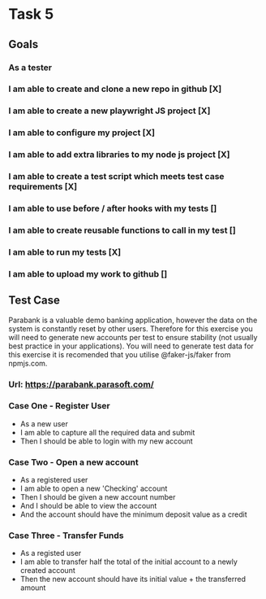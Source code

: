 # Task 5 

## Goals

### As a tester
### I am able to create and clone a new repo in github [X]
### I am able to create a new playwright JS project [X]
### I am able to configure my project [X]
### I am able to add extra libraries to my node js project [X]
### I am able to create a test script which meets test case requirements [X]
### I am able to use before / after hooks with my tests []
### I am able to create reusable functions to call in my test []
### I am able to run my tests [X]
### I am able to upload my work to github []

## Test Case

Parabank is a valuable demo banking application, however the data on the system is constantly reset by other users.
Therefore for this exercise you will need to generate new accounts per test to ensure stability (not usually best practice in your applications).
You will need to generate test data for this exercise it is recomended that you utilise @faker-js/faker from npmjs.com.

### Url: https://parabank.parasoft.com/

### Case One - Register User

* As a new user
* I am able to capture all the required data and submit
* Then I should be able to login with my new account

### Case Two - Open a new account

* As a registered user
* I am able to open a new 'Checking' account
* Then I should be given a new account number
* And I should be able to view the account
* And the account should have the minimum deposit value as a credit

### Case Three - Transfer Funds

* As a registed user
* I am able to transfer half the total of the initial account to a newly created account
* Then the new account should have its initial value + the transferred amount
